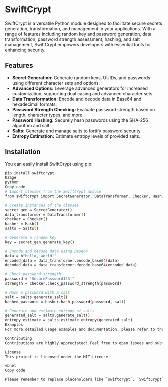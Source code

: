 # SwiftCrypt

SwiftCrypt is a versatile Python module designed to facilitate secure secrets generation, transformation, and management in your applications. With a range of features including random key and password generation, data transformation, password strength assessment, hashing, and salt management, SwiftCrypt empowers developers with essential tools for enhancing security.

## Features

- **Secret Generation:** Generate random keys, UUIDs, and passwords using different character sets and options.
- **Advanced Options:** Leverage advanced generators for increased customization, supporting dual casing and advanced character sets.
- **Data Transformation:** Encode and decode data in Base64 and hexadecimal formats.
- **Password Strength Checking:** Evaluate password strength based on length, character types, and more.
- **Password Hashing:** Securely hash passwords using the SHA-256 algorithm and salt.
- **Salts:** Generate and manage salts to fortify password security.
- **Entropy Estimation:** Estimate entropy levels of provided salts.

## Installation

You can easily install SwiftCrypt using pip:

```bash
pip install swiftcrypt
Usage
python
Copy code
# Import classes from the SwiftCrypt module
from swiftcrypt import SecretGenerator, DataTransformer, Checker, Hash, Salts

# Create instances of the classes
secret_gen = SecretGenerator()
data_transformer = DataTransformer()
checker = Checker()
hasher = Hash()
salts = Salts()

# Generate a random key
key = secret_gen.generate_key()

# Encode and decode data using Base64
data = b"Hello, world!"
encoded_data = data_transformer.encode_base64(data)
decoded_data = data_transformer.decode_base64(encoded_data)

# Check password strength
password = "SecurePassword123!"
strength = checker.check_password_strength(password)

# Hash a password with a salt
salt = salts.generate_salt()
hashed_password = hasher.hash_password(password, salt)

# Generate and estimate entropy of salts
generated_salt = salts.generate_salt()
entropy_estimate = salts.estimate_entropy(generated_salt)
Examples
For more detailed usage examples and documentation, please refer to the examples directory and the documentation.

Contributing
Contributions are highly appreciated! Feel free to open issues and submit pull requests for bug fixes, enhancements, and new features.

License
This project is licensed under the MIT License.

vbnet
Copy code

Please remember to replace placeholders like `swiftcrypt`, `SwiftCrypt`, and paths
